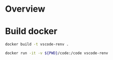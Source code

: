 # Overview

# Build docker

```bash
docker build -t vscode-renv .

docker run -it -v ${PWD}/code:/code vscode-renv
```